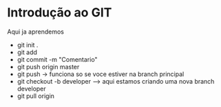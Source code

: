 # Introdução ao GIT

Aqui ja aprendemos
*   git init .
*   git add <file>
*   git commit -m "Comentario"
*   git push origin master
*   git push -> funciona so se voce estiver na branch principal
*   git checkout -b developer --> aqui estamos criando uma nova branch developer
*   git pull origin <branch que esta>